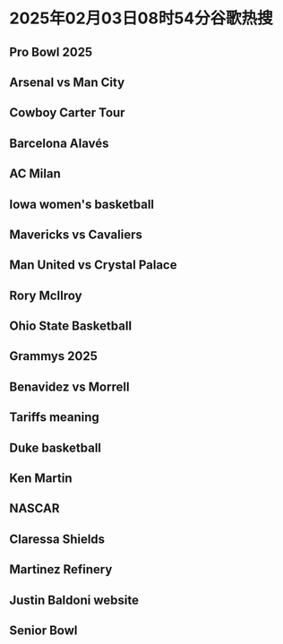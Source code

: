 # 2025年02月03日08时54分谷歌热搜

## Pro Bowl 2025

## Arsenal vs Man City

## Cowboy Carter Tour

## Barcelona  Alavés

## AC Milan

## Iowa women's basketball

## Mavericks vs Cavaliers

## Man United vs Crystal Palace

## Rory McIlroy

## Ohio State Basketball

## Grammys 2025

## Benavidez vs Morrell

## Tariffs meaning

## Duke basketball

## Ken Martin

## NASCAR

## Claressa Shields

## Martinez Refinery

## Justin Baldoni website

## Senior Bowl

